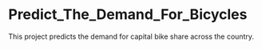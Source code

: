 # Predict_The_Demand_For_Bicycles
This project predicts the demand for capital bike share across the country.
